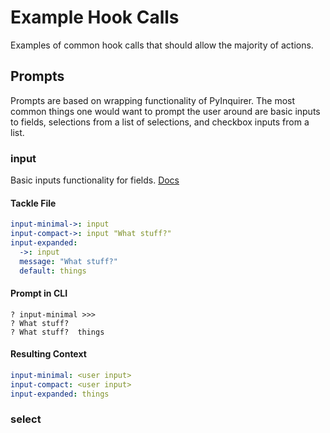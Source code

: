 # Example Hook Calls

Examples of common hook calls that should allow the majority of actions.  

## Prompts

Prompts are based on wrapping functionality of PyInquirer. The most common things one would want to prompt the user around are basic inputs to fields, selections from a list of selections, and checkbox inputs from a list.

### input

Basic inputs functionality for fields. [Docs]()

#### Tackle File
```yaml
input-minimal->: input
input-compact->: input "What stuff?"
input-expanded:
  ->: input
  message: "What stuff?"
  default: things
```

#### Prompt in CLI  

```text
? input-minimal >>>  
? What stuff?  
? What stuff?  things
```

#### Resulting Context

```yaml
input-minimal: <user input>
input-compact: <user input>
input-expanded: things
```

### select





